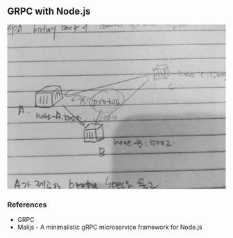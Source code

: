 ## GRPC with Node.js

![](./media/first_think.jpg)

### References
- GRPC
- Malijs - A minimalistic gRPC microservice framework for Node.js